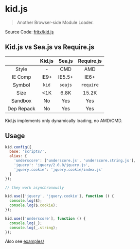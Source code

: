 # kid.js

> Another Browser-side Module Loader.

Source Code: [fritx/kid.js](https://github.com/fritx/kid.js)

## Kid.js vs Sea.js vs Require.js

| &nbsp; | Kid.js | Sea.js | Require.js |
| :---: | :---: | :---: | :---: |
| Style | \- | CMD | AMD |
| IE Comp | IE9+ | IE5.5+ | IE6+ |
| Symbol | `kid` | `seajs` | `require` |
| Size | <1K | 6.8K | 15.2K |
| Sandbox | No | Yes | Yes |
| Dep Repack | No | Yes | Yes |

Kid.js implements only dynamically loading, no AMD/CMD.

## Usage

```js
kid.config({
  base: 'scripts/',
  alias: {
    'underscore': ['underscore.js', 'underscore.string.js'],
    'jquery': 'jquery/2.0.0/jquery.js',
    'jquery.cookie': 'jquery.cookie/index.js'
  }
});

// they work asynchronously

kid.use(['jquery', 'jquery.cookie'], function () {
  console.log($);
  console.log($.cookie);
});

kid.use(['underscore'], function () {
  console.log(_);
  console.log(_.string);
});
```

Also see [examples/](https://github.com/fritx/kid.js/tree/master/examples)
